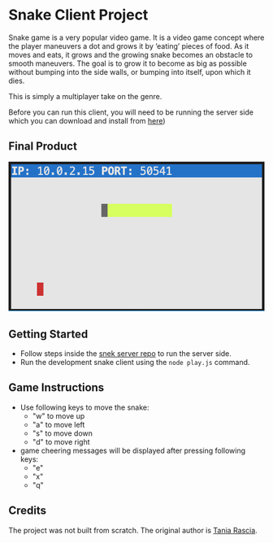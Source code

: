 # Snake Client Project

Snake game is a very popular video game. It is a video game concept where the player maneuvers a dot and grows it by ‘eating’ pieces of food. As it moves and eats, it grows and the growing snake becomes an obstacle to smooth maneuvers. The goal is to grow it to become as big as possible without bumping into the side walls, or bumping into itself, upon which it dies.

This is simply a multiplayer take on the genre.

Before you can run this client, you will need to be running the server side which you can download and install from [here](https://github.com/lighthouse-labs/snek-multiplayer))

## Final Product

!["snake view"](https://raw.githubusercontent.com/quackness/snake-client/56ca4232a1f55b45e7f477e0660426b1858498b7/snake.png)



## Getting Started

- Follow steps inside the [snek server repo](https://github.com/lighthouse-labs/snek-multiplayer) to run the server side.
- Run the development snake client using the `node play.js` command.


## Game Instructions

- Use following keys to move the snake:
    * "w" to move up
    * "a" to move left
    * "s" to move down 
    * "d" to move right
- game cheering messages will be displayed after pressing following keys:
    * "e"
    * "x"
    * "q"

    
## Credits
The project was not built from scratch. The original author is [Tania Rascia](https://www.taniarascia.com/).


